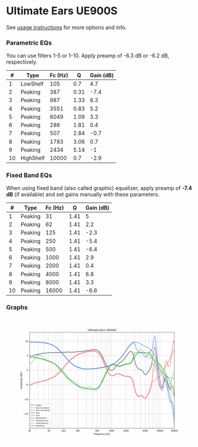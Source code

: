 # Ultimate Ears UE900S
See [usage instructions](https://github.com/jaakkopasanen/AutoEq#usage) for more options and info.

### Parametric EQs
You can use filters 1-5 or 1-10. Apply preamp of -6.3 dB or -6.2 dB, respectively.

|   # | Type      |   Fc (Hz) |    Q |   Gain (dB) |
|-----|-----------|-----------|------|-------------|
|   1 | LowShelf  |       105 | 0.7  |         4.7 |
|   2 | Peaking   |       387 | 0.31 |        -7.4 |
|   3 | Peaking   |       987 | 1.33 |         6.3 |
|   4 | Peaking   |      3551 | 0.83 |         5.2 |
|   5 | Peaking   |      6049 | 1.09 |         3.3 |
|   6 | Peaking   |       286 | 1.81 |         0.4 |
|   7 | Peaking   |       507 | 2.84 |        -0.7 |
|   8 | Peaking   |      1783 | 3.06 |         0.7 |
|   9 | Peaking   |      2434 | 5.14 |        -1   |
|  10 | HighShelf |     10000 | 0.7  |        -2.9 |

### Fixed Band EQs
When using fixed band (also called graphic) equalizer, apply preamp of **-7.4 dB** (if available) and set gains manually with these parameters.

|   # | Type    |   Fc (Hz) |    Q |   Gain (dB) |
|-----|---------|-----------|------|-------------|
|   1 | Peaking |        31 | 1.41 |         5   |
|   2 | Peaking |        62 | 1.41 |         2.2 |
|   3 | Peaking |       125 | 1.41 |        -2.3 |
|   4 | Peaking |       250 | 1.41 |        -5.4 |
|   5 | Peaking |       500 | 1.41 |        -6.4 |
|   6 | Peaking |      1000 | 1.41 |         2.9 |
|   7 | Peaking |      2000 | 1.41 |         0.4 |
|   8 | Peaking |      4000 | 1.41 |         6.8 |
|   9 | Peaking |      8000 | 1.41 |         3.3 |
|  10 | Peaking |     16000 | 1.41 |        -6.6 |

### Graphs
![](./Ultimate%20Ears%20UE900S.png)
